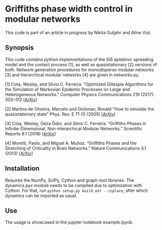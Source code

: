 # Griffiths phase width control in modular networks

This code is part of an article in progress by Nikita Gutjahr and Aline Viol.

## Synopsis

This code contains python implementations of the SIS epidemic spreading model and the contact process [1], as well as quasistationary [2] versions of both. Network generation procedures for monodisperse modular networks [3] and hierarchical modular networks [4] are given in networks.py.

[1] Cota, Wesley, and Silvio C. Ferreira. “Optimized Gillespie Algorithms for the Simulation of Markovian Epidemic Processes on Large and Heterogeneous Networks.” Computer Physics Communications 219 (2017): 303–312 [[ArXiv](https://arxiv.org/abs/1704.01557)]

[2] Martins de Oliveira, Marcelo and Dickman, Ronald "How to simulate the quasistationary state" Phys. Rev. E 71 (1) (2005) [[ArXiv](https://arxiv.org/abs/cond-mat/0407797)]

[3] Cota, Wesley, Géza Ódor, and Silvio C. Ferreira. “Griffiths Phases in Infinite-Dimensional, Non-Hierarchical Modular Networks.” Scientific Reports 8.1 (2018) [[ArXiv](https://arxiv.org/abs/1801.06406)]

[4] Moretti, Paolo, and Miguel A. Muñoz. “Griffiths Phases and the Stretching of Criticality in Brain Networks.” Nature Communications 4.1 (2013) [[ArXiv](https://arxiv.org/abs/1308.6661)]

## Installation

Requires the NumPy, SciPy, Cython and graph-tool libraries.
The dynamics.pyx module needs to be compiled due to optimization with Cython.
For that, run ```python setup.py build_ext --inplace```, after which dynamics can be imported as usual.

## Use

The usage is showcased in the jupyter notebook example.ipynb.
